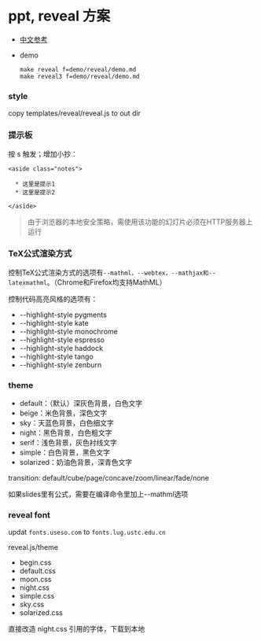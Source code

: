 
# ppt, reveal 方案

- [中文参考](https://vxhly.github.io/archives/8bdf06de.html)
- demo

  ```
  make reveal f=demo/reveal/demo.md
  make reveal3 f=demo/reveal/demo.md
  ```

### style

copy templates/reveal/reveal.js to out dir

### 提示板

按 s 触发；增加小抄：

```
<aside class="notes">

  * 这里是提示1
  * 这里是提示2

</aside>
```

> 由于浏览器的本地安全策略，需使用该功能的幻灯片必须在HTTP服务器上运行

### TeX公式渲染方式

控制TeX公式渲染方式的选项有`--mathml，--webtex，--mathjax和--latexmathml`。（Chrome和Firefox均支持MathML）

控制代码高亮风格的选项有：

- --highlight-style pygments
- --highlight-style kate
- --highlight-style monochrome
- --highlight-style espresso
- --highlight-style haddock
- --highlight-style tango
- --highlight-style zenburn

### theme

- default：（默认）深灰色背景，白色文字
- beige：米色背景，深色文字
- sky：天蓝色背景，白色细文字
- night：黑色背景，白色粗文字
- serif：浅色背景，灰色衬线文字
- simple：白色背景，黑色文字
- solarized：奶油色背景，深青色文字

transition: default/cube/page/concave/zoom/linear/fade/none

如果slides里有公式，需要在编译命令里加上--mathml选项

### reveal font

updat `fonts.useso.com` to `fonts.lug.ustc.edu.cn`

reveal.js/theme
- begin.css
- default.css
- moon.css
- night.css
- simple.css
- sky.css
- solarized.css

直接改造 night.css 引用的字体，下载到本地


